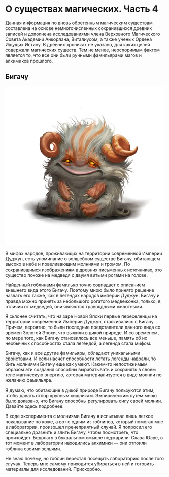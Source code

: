 О существах магических. Часть 4
===============================


Данная информация по вновь обретенным магическим существам составлена на основе немногочисленных сохранившихся древних записей и дополнена исследованиями члена Верховного Магического Совета Академии Анкорлана, Виталиусом, а также ученых Ордена Ищущих Истину. В древних хрониках не указано, для каких целей содержали магических существ. Тем не менее, неоспоримым фактом является то, что все они были ручными фамильярами магов и алхимиков прошлого.

Бигачу
------

![](images/img-1.2x.png)

В мифах народов, проживающих на территории современной Империи Дуджун, есть упоминание о волшебном существе Бигачу, обитающем высоко в небе и повеливающим молниями и громом. По сохранившимся изображениям в древних письменных источниках, это существо похоже на медведя с двумя витыми рогами на голове.

Найденный гоблинами фамильяр точно совпадает с описанием внешнего вида этого Бигачу. Поэтому мною было принято решение назвать его также, как в легендах народов империи Дуджун. Бигачу и правда можно принять за небольшого рогатого медвежонка, только, в отличии от медведей, они являются травоядными животными.

Я склонен считать, что на заре Новой Эпохи первые переселенцы на территории современной Империи Дуджун, сталкивались с Бигачу. Причем, вероятно, то были последние представители данного вида со времен Золотой Эпохи, что выжили в дикой природе. И со временем, по мере того, как Бигачу становилось все меньше, память об их необычных способностях стала легендой, а легенда стала мифом.

Бигачу, как и все другие фамильяры, обладают уникальными свойствами. И если насчет способности летать легенды наврали, то бить молниями Бигачу еще как умеют. Каким-то непостижимым образом эти создания способны вырабатывать и сохранять в своем теле магическую энергию, которая материализуется в виде молнии по желанию фамильяра.

Я думаю, что обитающие в дикой природе Бигачу пользуются этим, чтобы давать отпор крупным хищникам. Эмпирическим путем мною было доказано, что Бигачу способны регулировать силу своей молнии. Давайте здесь подробнее.

В ходе эксперимента с молниями Бигачу я испытывал лишь легкое покалывание по коже, а вот с одним из гоблинов, который помогал мне в лаборатории, произошел пренеприятный случай. Я попросил его специально дразнить и злить Бигачу, чтобы посмотреть, что произойдет. Бедолагу в буквальном смысле поджарили. Слава Юэве, в тот момент в лаборатории находились алхимики — они отпоили гоблина своими зельями.

Не знаю почему, но гоблин перестал посещать лабораторию после того случая. Теперь мне самому приходится убираться в ней и готовить материалы для исследований. Прискорбно.
